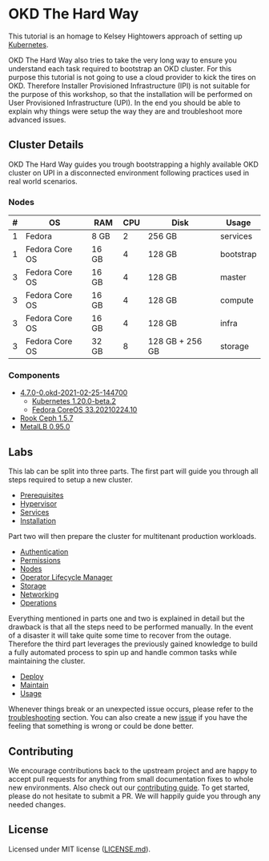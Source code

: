 # OKD The Hard Way

This tutorial is an homage to Kelsey Hightowers approach of setting up
[Kubernetes](https://github.com/kelseyhightower/kubernetes-the-hard-way).

OKD The Hard Way also tries to take the very long way to ensure you understand
each task required to bootstrap an OKD cluster. For this purpose this tutorial
is not going to use a cloud provider to kick the tires on OKD. Therefore
Installer Provisioned Infrastructure (IPI) is not suitable for the purpose of
this workshop, so that the installation will be performed on User Provisioned
Infrastructure (UPI). In the end you should be able to explain why things were
setup the way they are and troubleshoot more advanced issues.

## Cluster Details

OKD The Hard Way guides you trough bootstrapping a highly available OKD cluster
on UPI in a disconnected environment following practices used in real world
scenarios.

### Nodes

| # | OS               | RAM   | CPU  |  Disk           | Usage         |
| - | ---------------- | ----- | ---- | --------------- | ------------- |
| 1 | Fedora           | 8 GB  | 2    | 256 GB          | services      |
| 1 | Fedora Core OS   | 16 GB | 4    | 128 GB          | bootstrap     |
| 3 | Fedora Core OS   | 16 GB | 4    | 128 GB          | master        |
| 3 | Fedora Core OS   | 16 GB | 4    | 128 GB          | compute       |
| 3 | Fedora Core OS   | 16 GB | 4    | 128 GB          | infra         |
| 3 | Fedora Core OS   | 32 GB | 8    | 128 GB + 256 GB | storage       |

### Components

* [4.7.0-0.okd-2021-02-25-144700](https://github.com/openshift/okd/releases)
  * [Kubernetes 1.20.0-beta.2](https://github.com/kubernetes/kubernetes/releases)
  * [Fedora CoreOS 33.20210224.10](https://builds.coreos.fedoraproject.org/)
* [Rook Ceph 1.5.7](https://github.com/rook/rook)
* [MetalLB 0.95.0](https://github.com/metallb/metallb)

## Labs

This lab can be split into three parts. The first part will guide you through
all steps required to setup a new cluster.

* [Prerequisites](docs/00-prerequisites.md)
* [Hypervisor](docs/01-hypervisor.md)
* [Services](docs/02-services.md)
* [Installation](docs/03-installation.md)

Part two will then prepare the cluster for multitenant production workloads.

* [Authentication](docs/10-authentication.md)
* [Permissions](docs/11-permissions.md)
* [Nodes](docs/12-nodes.md)
* [Operator Lifecycle Manager](docs/13-olm.md)
* [Storage](docs/14-storage.md)
* [Networking](docs/15-networking.md)
* [Operations](docs/16-operations.md)

Everything mentioned in parts one and two is explained in detail but the
drawback is that all the steps need to be performed manually. In the event of a
disaster it will take quite some time to recover from the outage. Therefore the
third part leverages the previously gained knowledge to build a fully automated
process to spin up and handle common tasks while maintaining the cluster.

* [Deploy](docs/20-deploy.md)
* [Maintain](docs/21-maintain.md)
* [Usage](docs/22-usage.md)

Whenever things break or an unexpected issue occurs, please refer to the
[troubleshooting](docs/99-troubleshooting.md) section. You can also create a new
[issue](https://github.com/raballew/okd-the-hard-way/issues/new/choose) if you
have the feeling that something is wrong or could be done better.

## Contributing

We encourage contributions back to the upstream project and are happy to accept
pull requests for anything from small documentation fixes to whole new
environments. Also check out our [contributing guide](.github/CONTRIBUTING.md).
To get started, please do not hesitate to submit a PR. We will happily guide you
through any needed changes.

## License

Licensed under MIT license ([LICENSE.md](LICENSE.md)).
